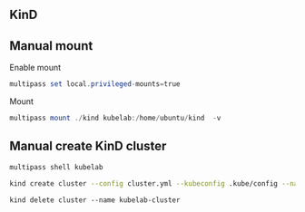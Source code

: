 ## KinD

## Manual mount

Enable mount

```powershell
multipass set local.privileged-mounts=true
```

Mount

```powershell
multipass mount ./kind kubelab:/home/ubuntu/kind  -v
```

## Manual create KinD cluster

```powershell
multipass shell kubelab
```

```bash
kind create cluster --config cluster.yml --kubeconfig .kube/config --name kubelab-cluster
```


```
kind delete cluster --name kubelab-cluster
```